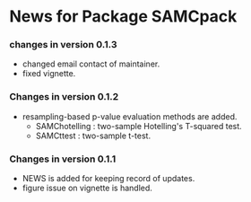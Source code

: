# News for Package SAMCpack
### changes in version 0.1.3
  * changed email contact of maintainer.
  * fixed vignette.
  
### Changes in version 0.1.2
  * resampling-based p-value evaluation methods are added.
    - SAMChotelling : two-sample Hotelling's T-squared test.
    - SAMCttest     : two-sample t-test.
    
### Changes in version 0.1.1
  * NEWS is added for keeping record of updates.
  * figure issue on vignette is handled.